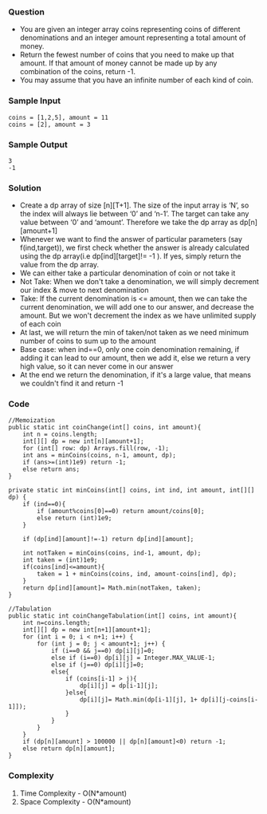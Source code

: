 ### Question
- You are given an integer array coins representing coins of different denominations and an integer amount representing a total amount of money. 
- Return the fewest number of coins that you need to make up that amount. If that amount of money cannot be made up by any combination of the coins, return -1. 
- You may assume that you have an infinite number of each kind of coin.

### Sample Input
    coins = [1,2,5], amount = 11
    coins = [2], amount = 3

### Sample Output
    3
    -1

### Solution
- Create a dp array of size [n][T+1]. The size of the input array is ‘N’, so the index will always lie between ‘0’ and ‘n-1’. The target can take any value between ‘0’ and ‘amount’. Therefore we take the dp array as dp[n][amount+1]
- Whenever we want to find the answer of particular parameters (say f(ind,target)), we first check whether the answer is already calculated using the dp array(i.e dp[ind][target]!= -1 ). If yes, simply return the value from the dp array.
- We can either take a particular denomination of coin or not take it
- Not Take: When we don't take a denomination, we will simply decrement our index & move to next denomination
- Take: If the current denomination is <= amount, then we can take the current denomination, we will add one to our answer, and decrease the amount. But we won't decrement the index as we have unlimited supply of each coin
- At last, we will return the min of taken/not taken as we need minimum number of coins to sum up to the amount
- Base case: when ind==0, only one coin denomination remaining, if adding it can lead to our amount, then we add it, else we return a very high value, so it can never come in our answer
- At the end we return the denomination, if it's a large value, that means we couldn't find it and return -1

### Code
    //Memoization
    public static int coinChange(int[] coins, int amount){
        int n = coins.length;
        int[][] dp = new int[n][amount+1];
        for (int[] row: dp) Arrays.fill(row, -1);
        int ans = minCoins(coins, n-1, amount, dp);
        if (ans>=(int)1e9) return -1;
        else return ans;
    }

    private static int minCoins(int[] coins, int ind, int amount, int[][] dp) {
        if (ind==0){
            if (amount%coins[0]==0) return amount/coins[0];
            else return (int)1e9;
        }

        if (dp[ind][amount]!=-1) return dp[ind][amount];

        int notTaken = minCoins(coins, ind-1, amount, dp);
        int taken = (int)1e9;
        if(coins[ind]<=amount){
            taken = 1 + minCoins(coins, ind, amount-coins[ind], dp);
        }
        return dp[ind][amount]= Math.min(notTaken, taken);
    }
    
    //Tabulation
    public static int coinChangeTabulation(int[] coins, int amount){
        int n=coins.length;
        int[][] dp = new int[n+1][amount+1];
        for (int i = 0; i < n+1; i++) {
            for (int j = 0; j < amount+1; j++) {
                if (i==0 && j==0) dp[i][j]=0;
                else if (i==0) dp[i][j] = Integer.MAX_VALUE-1;
                else if (j==0) dp[i][j]=0;
                else{
                    if (coins[i-1] > j){
                        dp[i][j] = dp[i-1][j];
                    }else{
                        dp[i][j]= Math.min(dp[i-1][j], 1+ dp[i][j-coins[i-1]]);
                    }
                }
            }
        }
        if (dp[n][amount] > 100000 || dp[n][amount]<0) return -1;
        else return dp[n][amount];
    }

### Complexity
1. Time Complexity - O(N*amount)
2. Space Complexity - O(N*amount)